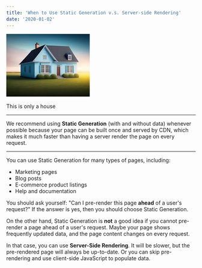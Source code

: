 ```yaml
---
title: 'When to Use Static Generation v.s. Server-side Rendering'
date: '2020-01-02'
---
```


![I’m a house](/assets/house.jpg)

This is only a house

---

We recommend using **Static Generation** (with and without data) whenever possible because your page can be built once and served by CDN, which makes it much faster than having a server render the page on every request.

---

You can use Static Generation for many types of pages, including:

- Marketing pages
- Blog posts
- E-commerce product listings
- Help and documentation

You should ask yourself: "Can I pre-render this page **ahead** of a user's request?" If the answer is yes, then you should choose Static Generation.

On the other hand, Static Generation is **not** a good idea if you cannot pre-render a page ahead of a user's request. Maybe your page shows frequently updated data, and the page content changes on every request.

In that case, you can use **Server-Side Rendering**. It will be slower, but the pre-rendered page will always be up-to-date. Or you can skip pre-rendering and use client-side JavaScript to populate data.


